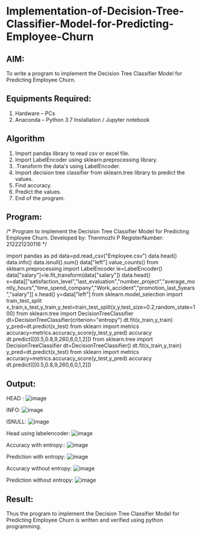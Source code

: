 # Implementation-of-Decision-Tree-Classifier-Model-for-Predicting-Employee-Churn

## AIM:
To write a program to implement the Decision Tree Classifier Model for Predicting Employee Churn.

## Equipments Required:
1. Hardware – PCs
2. Anaconda – Python 3.7 Installation / Jupyter notebook

## Algorithm
1. Import pandas library to read csv or excel file.
2. Import LabelEncoder using sklearn.preprocessing library.
3. .Transform the data's using LabelEncoder.
4. Import decision tree classifier from sklearn.tree library to predict the values.
5.  Find accuracy.
6.   Predict the values.
7.    End of the program.

## Program:

/*
Program to implement the Decision Tree Classifier Model for Predicting Employee Churn.
Developed by: Thenmozhi P
RegisterNumber:  212221230116
*/

import pandas as pd
data=pd.read_csv("Employee.csv")
data.head()
data.info()
data.isnull().sum()
data["left"].value_counts()
from sklearn.preprocessing import LabelEncoder
le=LabelEncoder()
data["salary"]=le.fit_transform(data["salary"])
data.head()
x=data[["satisfaction_level","last_evaluation","number_project","average_montly_hours","time_spend_company","Work_accident","promotion_last_5years","salary"]]
x.head()
y=data["left"]
from sklearn.model_selection import train_test_split
x_train,x_test,y_train,y_test=train_test_split(x,y,test_size=0.2,random_state=100)
from sklearn.tree import DecisionTreeClassifier
dt=DecisionTreeClassifier(criterion="entropy")
dt.fit(x_train,y_train)
y_pred=dt.predict(x_test)
from sklearn import metrics
accuracy=metrics.accuracy_score(y_test,y_pred)
accuracy
dt.predict([[0.5,0.8,9,260,6,0,1,2]])
from sklearn.tree import DecisionTreeClassifier
dt=DecisionTreeClassifier()
dt.fit(x_train,y_train)
y_pred=dt.predict(x_test)
from sklearn import metrics
accuracy=metrics.accuracy_score(y_test,y_pred)
accuracy
dt.predict([[0.5,0.8,9,260,6,0,1,2]])

## Output:
HEAD :
![image](https://github.com/Thenmozhi-Palanisamy/Implementation-of-Decision-Tree-Classifier-Model-for-Predicting-Employee-Churn/assets/95198708/fc49a355-2107-4abc-8d5b-a17fe390759a)

INFO:
![image](https://github.com/Thenmozhi-Palanisamy/Implementation-of-Decision-Tree-Classifier-Model-for-Predicting-Employee-Churn/assets/95198708/3933d17c-0ae0-41f1-96d3-ad8499bb883e)

ISNULL:
![image](https://github.com/Thenmozhi-Palanisamy/Implementation-of-Decision-Tree-Classifier-Model-for-Predicting-Employee-Churn/assets/95198708/c353605d-a95c-416b-8b89-2ced700b532c)

Head using labelencoder:
![image](https://github.com/Thenmozhi-Palanisamy/Implementation-of-Decision-Tree-Classifier-Model-for-Predicting-Employee-Churn/assets/95198708/0ad84719-6381-426c-bfb1-14bdbcf30aaa)

Accuracy with entropy::
![image](https://github.com/Thenmozhi-Palanisamy/Implementation-of-Decision-Tree-Classifier-Model-for-Predicting-Employee-Churn/assets/95198708/0e3956ec-dfb3-441f-8e9a-e0a2fc33df5d)

Prediction with entropy:
![image](https://github.com/Thenmozhi-Palanisamy/Implementation-of-Decision-Tree-Classifier-Model-for-Predicting-Employee-Churn/assets/95198708/7b900774-6ee1-4908-a47a-aa6519cec78b)

Accuracy without entropy:
![image](https://github.com/Thenmozhi-Palanisamy/Implementation-of-Decision-Tree-Classifier-Model-for-Predicting-Employee-Churn/assets/95198708/a5ab47bc-d578-4735-91c9-77ea16c94a6d)

Prediction without entropy:
![image](https://github.com/Thenmozhi-Palanisamy/Implementation-of-Decision-Tree-Classifier-Model-for-Predicting-Employee-Churn/assets/95198708/6e4a7388-47e7-4549-aa33-b09bd4ede958)



## Result:
Thus the program to implement the  Decision Tree Classifier Model for Predicting Employee Churn is written and verified using python programming.
